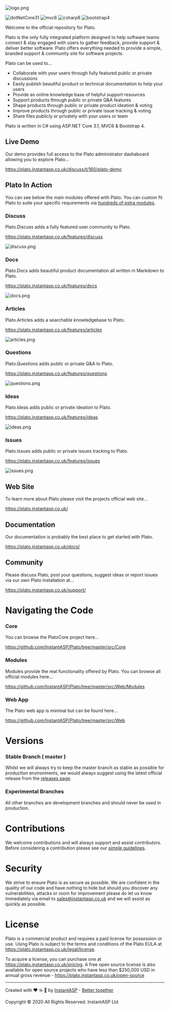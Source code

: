 
![logo.png](https://plato.instantasp.co.uk/plato.site/content/images/logo-text.png)

![dotNetCore31](https://img.shields.io/static/v1?label=.NET+Core&message=3.1&color=green) ![mvc6](https://img.shields.io/static/v1?label=MVC&message=6&color=green) ![csharp8](https://img.shields.io/static/v1?label=C%23&message=8&color=green) ![bootstrap4](https://img.shields.io/static/v1?label=Bootstrap&message=4&color=green) 

Welcome to the official repository for Plato.

Plato is the only fully integrated platform designed to help software teams connect & stay engaged with users to gather feedback, provide support & deliver better software. Plato offers everything needed to provide a simple, branded support & community site for software projects. 

Plato can be used to...

- Collaborate with your users through fully featured public or private discussions
- Easily publish beautiful product or technical documentation to help your users
- Provide an online knowledge base of helpful support resources
- Support products through public or private Q&A features
- Shape products through public or private product ideation & voting
- Improve products through public or private issue tracking & voting
- Share files publicly or privately with your users or team

Plato is written in C# using ASP.NET Core 3.1, MVC6 & Bootstrap 4.

## Live Demo

Our demo provides full access to the Plato administrator dashaboard allowing you to explore Plato...

https://plato.instantasp.co.uk/discuss/t/160/plato-demo

## Plato In Action

You can see below the main modules offered with Plato. You can custom fit Plato to suite your specific requirements via [hundreds of extra modules](https://plato.instantasp.co.uk/features/modules).

### Discuss

Plato.Discuss adds a fully featured user community to Plato.

https://plato.instantasp.co.uk/features/discuss

![discuss.png](https://plato.instantasp.co.uk/plato.site/content/images/discuss.png)

### Docs

Plato.Docs adds beautiful product documentation all written in Markdown to Plato.

https://plato.instantasp.co.uk/features/docs

![docs.png](https://plato.instantasp.co.uk/plato.site/content/images/docs.png)

### Articles

Plato.Articles adds a searchable knowledgebase to Plato. 

https://plato.instantasp.co.uk/features/articles

![articles.png](https://plato.instantasp.co.uk/plato.site/content/images/articles.png)

### Questions

Plato.Questions adds public or private Q&A to Plato.

https://plato.instantasp.co.uk/features/questions

![questions.png](https://plato.instantasp.co.uk/plato.site/content/images/questions.png)

### Ideas

Plato.Ideas adds public or private ideation to Plato.

https://plato.instantasp.co.uk/features/ideas

![ideas.png](https://plato.instantasp.co.uk/plato.site/content/images/ideas.png)

### Issues

Plato.Issues adds public or private issues tracking to Plato.

https://plato.instantasp.co.uk/features/issues

![issues.png](https://plato.instantasp.co.uk/plato.site/content/images/issues.png)

## Web Site

To learn more about Plato please visit the projects  official web site...

https://plato.instantasp.co.uk/

## Documentation

Our documentation is probably the best place to get started with Plato.

https://plato.instantasp.co.uk/docs/

## Community

Please discuss Plato, post your questions, suggest ideas or report issues via our own Plato installation at...

https://plato.instantasp.co.uk/support/

# Navigating the Code

### Core

You can browse the PlatoCore project here...

https://github.com/InstantASP/Plato/tree/master/src/Core

### Modules

Modules provide the real functionality offered by Plato. You can browse all official modules here...

https://github.com/InstantASP/Plato/tree/master/src/Web/Modules

### Web App

The Plato web app is minimal but can be found here...

https://github.com/InstantASP/Plato/tree/master/src/Web

# Versions

### Stable Branch ( master )

Whilst we will always try to keep the master branch as stable as possible for production environments, we would always suggest using the latest official release from the [releases page](https://github.com/InstantASP/plato/releases).

### Experimental Branches

All other branches are development branches and should never be used in production.

# Contributions

We welcome contributions and will always support and assist contributors. Before considering a contribution please see our [simple guidelines](https://github.com/InstantASP/plato/blob/master/CONTRIBUTING.md). 

# Security

We strive to ensure Plato is as secure as possible. We are confident in the quality of our code and have nothing to hide but should you discover any vulnerabilities, attacks or room for improvement please do let us know immediately via email to [sales@instantasp.co.uk](mailto:sales@instantasp.co.uk) and we will assist as quickly as possible. 

# License

Plato is a commercial product and requires a paid license for possession or use. Using Plato is subject to the terms and conditions of the Plato EULA at https://plato.instantasp.co.uk/legal/license.

To acquire a license, you can purchase one at https://plato.instantasp.co.uk/pricing. A free open source license is also available for open source projects who have less than $250,000 USD in annual gross revenue - https://plato.instantasp.co.uk/open-source

---

Created with ❤️ ☕ 🍕 by [InstantASP](https://www.instantasp.co.uk/) - [Better together](https://www.youtube.com/watch?v=U9t-slLl30E)

Copyright &copy; 2020 All Rights Reserved. InstantASP Ltd